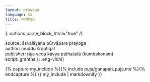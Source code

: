 ```yaml
---
layout: prayoga
language: sa
title: गणपतिपूजा
---
```


{::options parse_block_html="true" /}

source: āśvalāyana pūrvāpara prayoga  
author: muddu śroutigal  
publisher: rāja veda kāvya pāṭhaśālā (kumbakonam)  
script: grantha
{: .eng-vidhi}

{% capture my_include %}{% include puja/ganapati_puja.md %}{% endcapture %}
{{ my_include | markdownify }}
